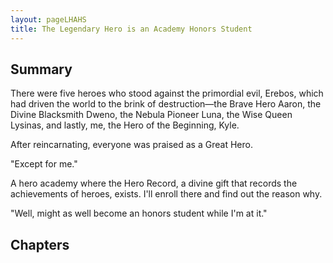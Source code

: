 ```yaml
---
layout: pageLHAHS
title: The Legendary Hero is an Academy Honors Student
---
```


## Summary

There were five heroes who stood against the primordial evil, Erebos, which had driven the world to the brink of destruction—the Brave Hero Aaron, the Divine Blacksmith Dweno, the Nebula Pioneer Luna, the Wise Queen Lysinas, and lastly, me, the Hero of the Beginning, Kyle.

After reincarnating, everyone was praised as a Great Hero.

"Except for me."

A hero academy where the Hero Record, a divine gift that records the achievements of heroes, exists. I'll enroll there and find out the reason why.

"Well, might as well become an honors student while I'm at it."

## Chapters

